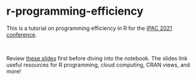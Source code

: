 # r-programming-efficiency
This is a tutorial on programming efficiency in R for the [IPAC 2021 conference](https://www.ipacweb.org/2021CONFERENCE). 

<br /> 

Review [these slides](https://docs.google.com/presentation/d/1mQDDw3Y35TufuxyhBnZAxWAdsayQXDQQVJ76CS3zA6g/edit?usp=sharing) first before diving into the notebook. The slides link useful resources for R programming, cloud computing, CRAN views, and more!
